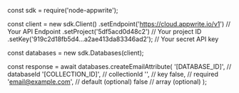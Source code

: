 const sdk = require('node-appwrite');

const client = new sdk.Client()
    .setEndpoint('https://cloud.appwrite.io/v1') // Your API Endpoint
    .setProject('5df5acd0d48c2') // Your project ID
    .setKey('919c2d18fb5d4...a2ae413da83346ad2'); // Your secret API key

const databases = new sdk.Databases(client);

const response = await databases.createEmailAttribute(
    '[DATABASE_ID]', // databaseId
    '[COLLECTION_ID]', // collectionId
    '', // key
    false, // required
    'email@example.com', // default (optional)
    false // array (optional)
);
